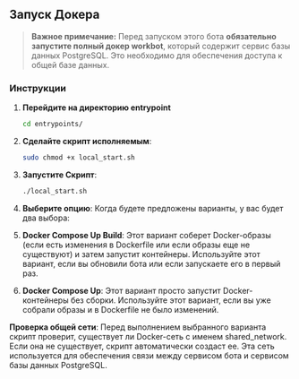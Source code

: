 ## Запуск Докера

> **Важное примечание:** Перед запуском этого бота **обязательно запустите полный докер workbot**, который содержит сервис базы данных PostgreSQL. Это необходимо для обеспечения доступа к общей базе данных.

### Инструкции

1. **Перейдите на директорию entrypoint**
    ```bash
    cd entrypoints/ 
    ```

2. **Сделайте скрипт исполняемым**:
   ```bash
   sudo chmod +x local_start.sh
   ```
3. **Запустите Скрипт**:
    ```bash
    ./local_start.sh
    ```

4. **Выберите опцию**: Когда будете предложены варианты, у вас будет два выбора:

1. **Docker Compose Up Build**: Этот вариант соберет Docker-образы (если есть изменения в Dockerfile или если образы еще не существуют) и затем запустит контейнеры. Используйте этот вариант, если вы обновили бота или если запускаете его в первый раз.

2. **Docker Compose Up**: Этот вариант просто запустит Docker-контейнеры без сборки. Используйте этот вариант, если вы уже собрали образы и в Dockerfile не было изменений.

**Проверка общей сети**: Перед выполнением выбранного варианта скрипт проверит, существует ли Docker-сеть с именем shared_network. Если она не существует, скрипт автоматически создаст ее. Эта сеть используется для обеспечения связи между сервисом бота и сервисом базы данных PostgreSQL.
